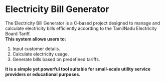 # Electricity Bill Generator

The Electricity Bill Generator is a C-based project designed to manage and calculate electricity bills efficiently according to the TamilNadu Electricity Board Tariff.<br> <b>This system allows users to:</b>
1. Input customer details.
2. Calculate electricity usage.
3. Generate bills based on predefined tariffs.
   
<b>It is a simple yet powerful tool suitable for small-scale utility service providers or educational purposes.</b>

